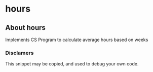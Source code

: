 # hours

## About hours

Implements CS Program to calculate average hours based on weeks


###  Disclamers

This snippet may be copied,
and used to debug your own code.

